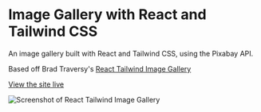 # Image Gallery with React and Tailwind CSS

An image gallery built with React and Tailwind CSS, using the Pixabay API. 

Based off Brad Traversy's [React Tailwind Image Gallery](https://www.youtube.com/watch?v=FiGmAI5e91M)

[View the site live](https://mystifying-yalow-4cd854.netlify.app/)

![Screenshot of React Tailwind Image Gallery](https://res.cloudinary.com/gerhynes/image/upload/q_auto/v1587225880/Screenshot_2020-04-18_React_Tailwind_Gallery_svwdtm.jpg)
